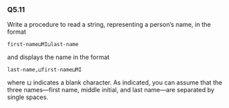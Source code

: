 ### Q5.11

Write a procedure to read a string, representing a person’s name, in the format
```
first-name⊔MI⊔last-name
```
and displays the name in the format
```
last-name,⊔first-name⊔MI
```
where ⊔ indicates a blank character. As indicated, you can assume that the three names—first name, middle initial, and last name—are separated by single spaces.